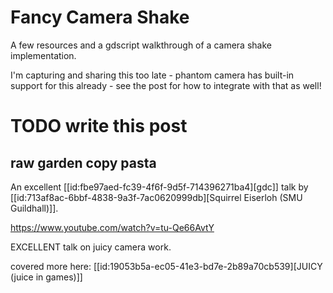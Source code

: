 # Fancy Camera Shake

A few resources and a gdscript walkthrough of a camera shake implementation.

I'm capturing and sharing this too late - phantom camera has built-in support
for this already - see the post for how to integrate with that as well!

# TODO write this post

## raw garden copy pasta

An excellent [[id:fbe97aed-fc39-4f6f-9d5f-714396271ba4][gdc]] talk by [[id:713af8ac-6bbf-4838-9a3f-7ac0620999db][Squirrel Eiserloh (SMU Guildhall)]].

https://www.youtube.com/watch?v=tu-Qe66AvtY

EXCELLENT talk on juicy camera work.

covered more here: [[id:19053b5a-ec05-41e3-bd7e-2b89a70cb539][JUICY (juice in games)]]
